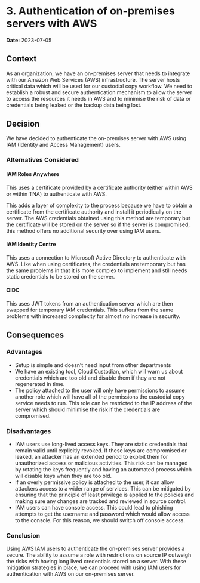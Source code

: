 # 3. Authentication of on-premises servers with AWS

**Date:** 2023-07-05

## Context

As an organization, we have an on-premises server that needs to integrate with our Amazon Web Services (AWS) infrastructure. The server hosts critical data which will be used for our custodial copy workflow. We need to establish a robust and secure authentication mechanism to allow the server to access the resources it needs in AWS and to minimise the risk of data or credentials being leaked or the backup data being lost.

## Decision

We have decided to authenticate the on-premises server with AWS using IAM (Identity and Access Management) users.

### Alternatives Considered

#### IAM Roles Anywhere

This uses a certificate provided by a certificate authority (either within AWS or within TNA) to authenticate with AWS.

This adds a layer of complexity to the process because we have to obtain a certificate from the certificate authority and install it periodically on the server. The AWS credentials obtained using this method are temporary but the certificate will be stored on the server so if the server is compromised, this method offers no additional security over using IAM users.

#### IAM Identity Centre

This uses a connection to Microsoft Active Directory to authenticate with AWS. Like when using certificates, the credentials are temporary but has the same problems in that it is more complex to implement and still needs static credentials to be stored on the server.

#### OIDC

This uses JWT tokens from an authentication server which are then swapped for temporary IAM credentials. This suffers from the same problems with increased complexity for almost no increase in security.

## Consequences

### Advantages

- Setup is simple and doesn’t need input from other departments
- We have an existing tool, Cloud Custodian, which will warn us about credentials which are too old and disable them if they are not regenerated in time.
- The policy attached to the user will only have permissions to assume another role which will have all of the permissions the custodial copy service needs to run. This role can be restricted to the IP address of the server which should minimise the risk if the credentials are compromised.

### Disadvantages

- IAM users use long-lived access keys. They are static credentials that remain valid until explicitly revoked. If these keys are compromised or leaked, an attacker has an extended period to exploit them for unauthorized access or malicious activities. This risk can be managed by rotating the keys frequently and having an automated process which will disable keys when they are too old.
- If an overly permissive policy is attached to the user, it can allow attackers access to a wider range of services. This can be mitigated by ensuring that the principle of least privilege is applied to the policies and making sure any changes are tracked and reviewed in source control.
- IAM users can have console access. This could lead to phishing attempts to get the username and password which would allow access to the console. For this reason, we should switch off console access.

### Conclusion

Using AWS IAM users to authenticate the on-premises server provides a secure. The ability to assume a role with restrictions on source IP outweigh the risks with having long lived credentials stored on a server. With these mitigation strategies in place, we can proceed with using IAM users for authentication with AWS on our on-premises server.
